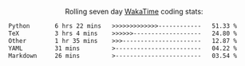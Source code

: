 <p align="center">Rolling seven day <a href="https://wakatime.com/@syrkis"/>WakaTime</a> coding stats:</p>
<!--START_SECTION:waka-->

```txt
Python       6 hrs 22 mins   >>>>>>>>>>>>>------------   51.33 %
TeX          3 hrs 4 mins    >>>>>>-------------------   24.80 %
Other        1 hr 35 mins    >>>----------------------   12.87 %
YAML         31 mins         >------------------------   04.22 %
Markdown     26 mins         >------------------------   03.54 %
```

<!--END_SECTION:waka-->
